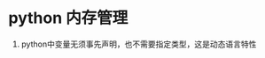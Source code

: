 # python 内存管理
1.  python中变量无须事先声明，也不需要指定类型，这是动态语言特性
<!--stackedit_data:
eyJoaXN0b3J5IjpbMTM0MDMzOTAsNzMwOTk4MTE2XX0=
-->